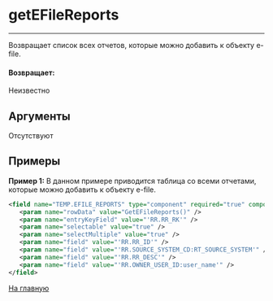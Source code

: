 # getEFileReports

---

Возвращает список всех отчетов, которые можно добавить к объекту e-file.

#### Возвращает:

Неизвестно

## Аргументы

Отсутствуют

## Примеры

**Пример 1:** В данном примере приводится таблица со всеми отчетами, которые можно добавить к объекту e-file.
```xml
<field name="TEMP.EFILE_REPORTS" type="component" required="true" component-name="SelectableDataTable">
   <param name="rowData" value="GetEFileReports()" />
   <param name="entryKeyField" value="'RR.RR_RK'" />
   <param name="selectable" value="true" />
   <param name="selectMultiple" value="true" />
   <param name="field" value="'RR.RR_ID'" />
   <param name="field" value="'RR.SOURCE_SYSTEM_CD:RT_SOURCE_SYSTEM'" />
   <param name="field" value="'RR.RR_DESC'" />
   <param name="field" value="'RR.OWNER_USER_ID:user_name'" />
</field>
```



[На главную](./)